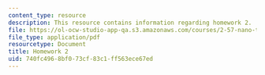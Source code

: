 ```yaml
---
content_type: resource
description: This resource contains information regarding homework 2.
file: https://ol-ocw-studio-app-qa.s3.amazonaws.com/courses/2-57-nano-to-macro-transport-processes-spring-2012/740fc4968bf073cf83c1ff563ece67ed_MIT2_57S12_hw_2.pdf
file_type: application/pdf
resourcetype: Document
title: Homework 2
uid: 740fc496-8bf0-73cf-83c1-ff563ece67ed
---
```

